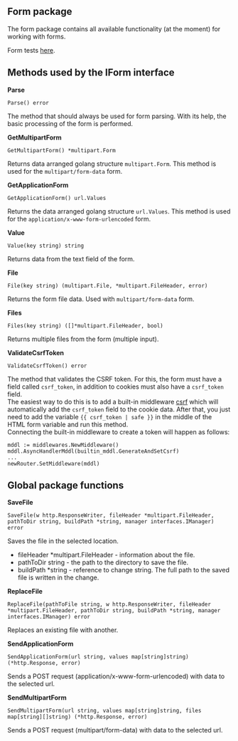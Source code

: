 ## Form package
The form package contains all available functionality (at the moment) for working with forms.

Form tests [here](https://github.com/uwine4850/foozy/tree/master/tests/formtest).

## Methods used by the IForm interface
__Parse__
```
Parse() error
```
The method that should always be used for form parsing. With its help, the basic processing of the form is performed.

__GetMultipartForm__
```
GetMultipartForm() *multipart.Form
```
Returns data arranged golang structure ``multipart.Form``. This method is used for the ``multipart/form-data`` form.

__GetApplicationForm__
```
GetApplicationForm() url.Values
```
Returns the data arranged golang structure ``url.Values``. This method is used for the ``application/x-www-form-urlencoded`` form.

__Value__
```
Value(key string) string
```
Returns data from the text field of the form.

__File__
```
File(key string) (multipart.File, *multipart.FileHeader, error)
```
Returns the form file data. Used with ``multipart/form-data`` form.

__Files__
```
Files(key string) ([]*multipart.FileHeader, bool)
```
Returns multiple files from the form (multiple input).

__ValidateCsrfToken__
```
ValidateCsrfToken() error
```
The method that validates the CSRF token. For this, the form must have a field called ``csrf_token``, in addition to cookies
must also have a ``csrf_token`` field.<br>
The easiest way to do this is to add a built-in middleware [csrf](https://github.com/uwine4850/foozy/blob/master/docs/en/builtin/builtin_mddl/csrf.md) which will automatically add the ``csrf_token`` field to the cookie data.
After that, you just need to add the variable ``{{ csrf_token | safe }}`` in the middle of the HTML form variable and run this method.<br>
Connecting the built-in middleware to create a token will happen as follows:
```
mddl := middlewares.NewMiddleware()
mddl.AsyncHandlerMddl(builtin_mddl.GenerateAndSetCsrf)
...
newRouter.SetMiddleware(mddl)
```

## Global package functions

__SaveFile__
```
SaveFile(w http.ResponseWriter, fileHeader *multipart.FileHeader, pathToDir string, buildPath *string, manager interfaces.IManager) error
```
Saves the file in the selected location.
* fileHeader *multipart.FileHeader - information about the file.
* pathToDir string - the path to the directory to save the file.
* buildPath *string - reference to change string. The full path to the saved file is written in the change.

__ReplaceFile__
```
ReplaceFile(pathToFile string, w http.ResponseWriter, fileHeader *multipart.FileHeader, pathToDir string, buildPath *string, manager interfaces.IManager) error
```
Replaces an existing file with another.

__SendApplicationForm__
```
SendApplicationForm(url string, values map[string]string) (*http.Response, error)
```
Sends a POST request (application/x-www-form-urlencoded) with data to the selected url.

__SendMultipartForm__
```
SendMultipartForm(url string, values map[string]string, files map[string][]string) (*http.Response, error)
```
Sends a POST request (multipart/form-data) with data to the selected url.

